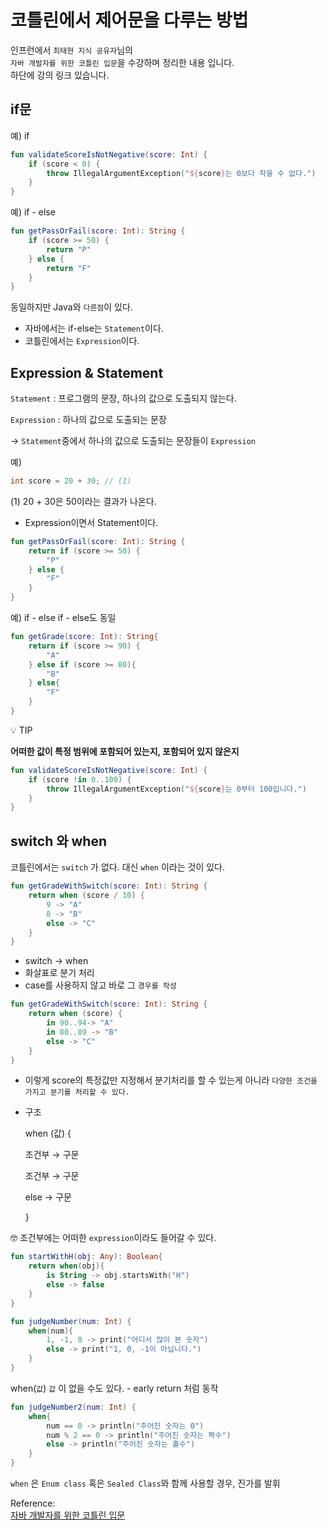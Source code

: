 # 코틀린에서 제어문을 다루는 방법

인프런에서 `최태현 지식 공유자`님의   
`자바 개발자를 위한 코틀린 입문`을 수강하며  정리한 내용 입니다.  
하단에 강의 링크 있습니다.

## if문

예) if

```kotlin
fun validateScoreIsNotNegative(score: Int) {
    if (score < 0) {
        throw IllegalArgumentException("${score}는 0보다 작을 수 없다.")
    }
}
```

예) if - else

```kotlin
fun getPassOrFail(score: Int): String {
    if (score >= 50) {
        return "P"
    } else {
        return "F"
    }
}
```

동일하지만 Java와 `다른점`이 있다.

- 자바에서는 if-else는 `Statement`이다.
- 코틀린에서는 `Expression`이다.

## Expression & Statement

`Statement` : 프로그램의 문장, 하나의 값으로 도출되지 않는다.

`Expression` : 하나의 값으로 도출되는 문장

→ `Statement`중에서 하나의 값으로 도출되는 문장들이 `Expression` 

예)

```java
int score = 20 + 30; // (1)
```

(1) 20 + 30은 50이라는 결과가 나온다.

- Expression이면서 Statement이다.

```kotlin
fun getPassOrFail(score: Int): String {
    return if (score >= 50) {
        "P"
    } else {
        "F"
    }
}
```

예) if - else if - else도 동일

```kotlin
fun getGrade(score: Int): String{
    return if (score >= 90) {
        "A"
    } else if (score >= 80){
        "B"
    } else{
        "F"
    }
}
```

<aside>
💡 TIP

</aside>

**어떠한 값이 특정 범위에 포함되어 있는지, 포함되어 있지 않은지**

```kotlin
fun validateScoreIsNotNegative(score: Int) {
    if (score !in 0..100) {
        throw IllegalArgumentException("${score}는 0부터 100입니다.")
    }
}
```

## switch 와 when

코틀린에서는 `switch` 가 없다. 대신 `when` 이라는 것이 있다.

```kotlin
fun getGradeWithSwitch(score: Int): String {
    return when (score / 10) {
        9 -> "A"
        8 -> "B"
        else -> "C"
    }
}
```

- switch → when
- 화살표로 분기 처리
- case를 사용하지 않고 바로 그 `경우를 작성`

```kotlin
fun getGradeWithSwitch(score: Int): String {
    return when (score) {
        in 90..94-> "A"
        in 80..89 -> "B"
        else -> "C"
    }
}
```

- 이렇게 score의 특정값만 지정해서 분기처리를 할 수 있는게 아니라 `다양한 조건을 가지고 분기를 처리할 수 있다.`
- 구조
    
    when (값) {
    
    조건부 → 구문
    
    조건부 → 구문
    
    else → 구문
    
    }
    

🤓 조건부에는 어떠한 `expression`이라도 들어갈 수 있다.

```kotlin
fun startWithH(obj: Any): Boolean{
    return when(obj){
        is String -> obj.startsWith("H")
        else -> false
    }
}
```

```kotlin
fun judgeNumber(num: Int) {
    when(num){
        1, -1, 0 -> print("어디서 많이 본 숫자")
        else -> print("1, 0, -1이 아닙니다.")
    }
}
```

when(`값`) `값` 이 없을 수도 있다. - early return 처럼 동작

```kotlin
fun judgeNumber2(num: Int) {
    when{
        num == 0 -> println("주어진 숫자는 0")
        num % 2 == 0 -> println("주어진 숫자는 짝수")
        else -> println("주어진 숫자는 홀수")
    }
}
```

`when` 은 `Enum class` 혹은 `Sealed Class`와 함께 사용할 경우, 진가를 발휘

Reference:  
[자바 개발자를 위한 코틀린 입문](https://www.inflearn.com/course/java-to-kotlin/dashboard)
